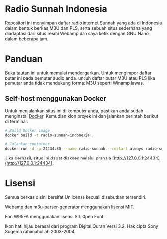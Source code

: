 # Radio Sunnah Indonesia

Repositori ini menyimpan daftar radio internet Sunnah yang ada di Indonesia
dalam bentuk berkas M3U dan PLS, serta sebuah situs sederhana yang diadaptasi
dari situs resmi Webamp dan saya ketik dengan GNU Nano dalam beberapa jam.

# Panduan

Buka [tautan ini](https://fathonix.net/radio-sunnah) untuk memulai
mendengarkan. Untuk mengimpor daftar putar ini pada pemutar audio anda, unduh
daftar putar [M3U](assets/playlists/radio-sunnah-indonesia.m3u) atau
[PLS](assets/playlists/radio-sunnah-indonesia.pls) jika pemutar anda tidak
mendukung format M3U seperti Winamp lawas.

## Self-host menggunakan Docker

Untuk menjalankan situs ini di komputer anda, pastikan anda sudah menginstal
[Docker](https://docs.docker.com/engine/install). Kemudian klon proyek ini dan
jalankan perintah berikut di terminal.

```bash
# Build Docker image
docker build -t radio-sunnah-indonesia .

# Jalankan container
docker run -d -p 24434:80 --name radio-sunnah --restart always radio-sunnah-indonesia
```

Jika berhasil, situs ini dapat diakses melalui pranala
[http://127.0.0.1:24434](http://127.0.0.1:24434).

# Lisensi

Semua berkas disini bersifat Unlicense kecuali disebutkan tersendiri.

Webamp dan m3u-parser-generator menggunakan lisensi MIT.

Fon W95FA menggunakan lisensi SIL Open Font.

Ikon hati hijau berasal dari program Digital Quran Versi 3.2.
Hak cipta Sony Sugema rahimahullah 2003-2004.
